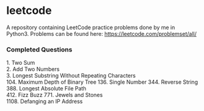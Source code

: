 # leetcode
A repository containing LeetCode practice problems done by me in Python3.
Problems can be found here: https://leetcode.com/problemset/all/

### Completed Questions
1\. Two Sum  
2\. Add Two Numbers  
3\. Longest Substring Without Repeating Characters  
104\. Maximum Depth of Binary Tree
136\. Single Number
344\. Reverse String
388\. Longest Absolute File Path  
412\. Fizz Buzz
771\. Jewels and Stones  
1108\. Defanging an IP Address  
